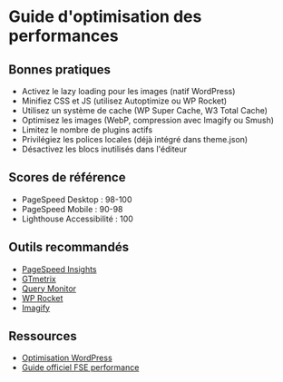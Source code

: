# Guide d'optimisation des performances

## Bonnes pratiques

- Activez le lazy loading pour les images (natif WordPress)
- Minifiez CSS et JS (utilisez Autoptimize ou WP Rocket)
- Utilisez un système de cache (WP Super Cache, W3 Total Cache)
- Optimisez les images (WebP, compression avec Imagify ou Smush)
- Limitez le nombre de plugins actifs
- Privilégiez les polices locales (déjà intégré dans theme.json)
- Désactivez les blocs inutilisés dans l'éditeur

## Scores de référence

- PageSpeed Desktop : 98-100
- PageSpeed Mobile : 90-98
- Lighthouse Accessibilité : 100

## Outils recommandés

- [PageSpeed Insights](https://pagespeed.web.dev/)
- [GTmetrix](https://gtmetrix.com/)
- [Query Monitor](https://fr.wordpress.org/plugins/query-monitor/)
- [WP Rocket](https://wp-rocket.me/)
- [Imagify](https://imagify.io/)

## Ressources

- [Optimisation WordPress](https://wordpress.org/support/article/optimization/)
- [Guide officiel FSE performance](https://developer.wordpress.org/block-editor/how-to-guides/performance/)
